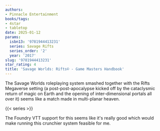 ```yaml
---
authors:
- Pinnacle Entertainment
books/tags:
- 4star
- tabletop
date: 2025-01-12
params:
  isbn13: '9781944413231'
  series: Savage Rifts
  series_order: '2'
  year: '2017'
slug: '9781944413231'
star_rating: 4
title: 'Savage Worlds: Rifts© - Game Masters Handbook'
---
```


The Savage Worlds roleplaying system smashed together with the Rifts Megaverse setting (a post-post-apocalypse kicked off by the cataclysmic return of magic on Earth and the opening of inter-dimensional portals all over it) seems like a match made in multi-planar heaven.

<!--more-->

{{< series >}}

The Foundry VTT support for this seems like it's really good which would make running this crunchier system feasible for me.